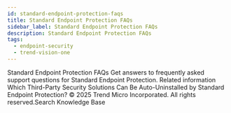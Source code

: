 ```yaml
---
id: standard-endpoint-protection-faqs
title: Standard Endpoint Protection FAQs
sidebar_label: Standard Endpoint Protection FAQs
description: Standard Endpoint Protection FAQs
tags:
  - endpoint-security
  - trend-vision-one
---
```


 Standard Endpoint Protection FAQs Get answers to frequently asked support questions for Standard Endpoint Protection. Related information Which Third-Party Security Solutions Can Be Auto-Uninstalled by Standard Endpoint Protection? © 2025 Trend Micro Incorporated. All rights reserved.Search Knowledge Base